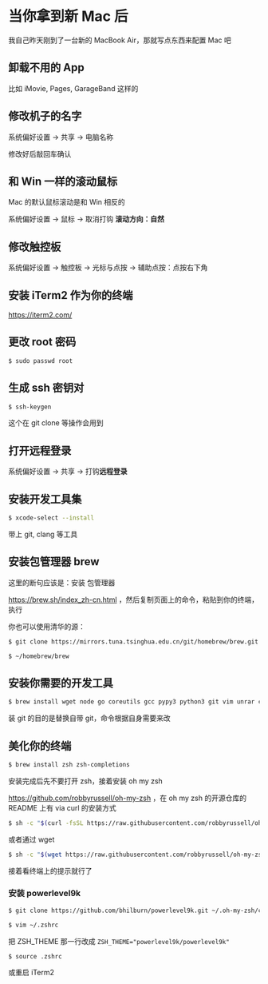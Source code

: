 # 当你拿到新 Mac 后

我自己昨天刚到了一台新的 MacBook Air，那就写点东西来配置 Mac 吧

## 卸载不用的 App

比如 iMovie, Pages, GarageBand 这样的

## 修改机子的名字

系统偏好设置 -> 共享 -> 电脑名称

修改好后敲回车确认

## 和 Win 一样的滚动鼠标

Mac 的默认鼠标滚动是和 Win 相反的

系统偏好设置 -> 鼠标 -> 取消打钩 **滚动方向：自然**

## 修改触控板

系统偏好设置 -> 触控板 -> 光标与点按 -> 辅助点按：点按右下角

## 安装 iTerm2 作为你的终端

https://iterm2.com/

## 更改 root 密码

```bash
$ sudo passwd root
```

## 生成 ssh 密钥对

```bash
$ ssh-keygen
```

这个在 git clone 等操作会用到

## 打开远程登录

系统偏好设置 -> 共享 -> 打钩**远程登录**

## 安装开发工具集

```bash
$ xcode-select --install
```

带上 git, clang 等工具

## 安装包管理器 brew

这里的断句应该是：安装 包管理器

https://brew.sh/index_zh-cn.html ，然后复制页面上的命令，粘贴到你的终端，执行

你也可以使用清华的源：

```bash
$ git clone https://mirrors.tuna.tsinghua.edu.cn/git/homebrew/brew.git
```

```bash
$ ~/homebrew/brew
```

## 安装你需要的开发工具

```bash
$ brew install wget node go coreutils gcc pypy3 python3 git vim unrar cabextract
```

装 git 的目的是替换自带 git，命令根据自身需要来改

## 美化你的终端

```bash
$ brew install zsh zsh-completions
```

安装完成后先不要打开 zsh，接着安装 oh my zsh

https://github.com/robbyrussell/oh-my-zsh ，在 oh my zsh 的开源仓库的 README 上有 via curl 的安装方式

```bash
$ sh -c "$(curl -fsSL https://raw.githubusercontent.com/robbyrussell/oh-my-zsh/master/tools/install.sh)"
```

或者通过 wget

```bash
$ sh -c "$(wget https://raw.githubusercontent.com/robbyrussell/oh-my-zsh/master/tools/install.sh -O -)"
```

接着看终端上的提示就行了

### 安装 powerlevel9k

```bash
$ git clone https://github.com/bhilburn/powerlevel9k.git ~/.oh-my-zsh/custom/themes/powerlevel9k
```

```bash
$ vim ~/.zshrc
```

把 ZSH_THEME 那一行改成 `ZSH_THEME="powerlevel9k/powerlevel9k"`

```bash
$ source .zshrc
```

或重启 iTerm2

